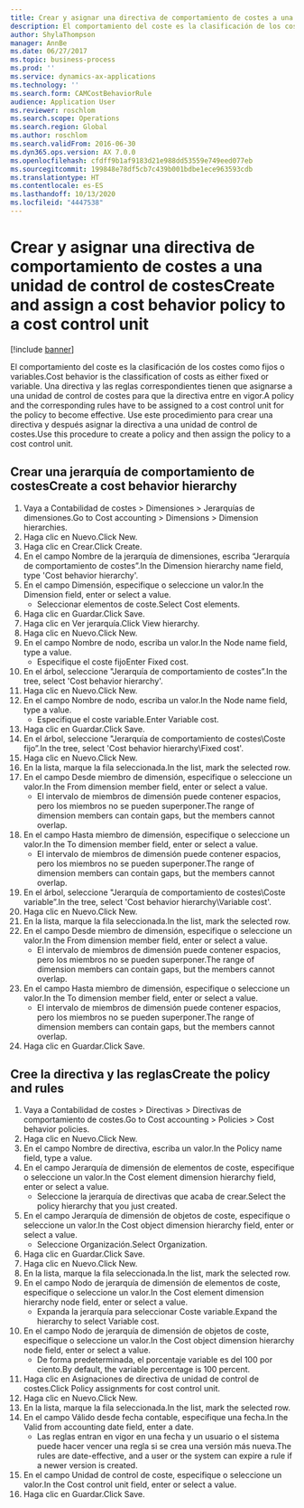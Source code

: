 ```yaml
---
title: Crear y asignar una directiva de comportamiento de costes a una unidad de control de costes
description: El comportamiento del coste es la clasificación de los costes como fijos o variables.
author: ShylaThompson
manager: AnnBe
ms.date: 06/27/2017
ms.topic: business-process
ms.prod: ''
ms.service: dynamics-ax-applications
ms.technology: ''
ms.search.form: CAMCostBehaviorRule
audience: Application User
ms.reviewer: roschlom
ms.search.scope: Operations
ms.search.region: Global
ms.author: roschlom
ms.search.validFrom: 2016-06-30
ms.dyn365.ops.version: AX 7.0.0
ms.openlocfilehash: cfdff9b1af9183d21e988dd53559e749eed077eb
ms.sourcegitcommit: 199848e78df5cb7c439b001bdbe1ece963593cdb
ms.translationtype: HT
ms.contentlocale: es-ES
ms.lasthandoff: 10/13/2020
ms.locfileid: "4447538"
---
```

# <a name="create-and-assign-a-cost-behavior-policy-to-a-cost-control-unit"></a><span data-ttu-id="3bcde-103">Crear y asignar una directiva de comportamiento de costes a una unidad de control de costes</span><span class="sxs-lookup"><span data-stu-id="3bcde-103">Create and assign a cost behavior policy to a cost control unit</span></span>

[!include [banner](../../includes/banner.md)]

<span data-ttu-id="3bcde-104">El comportamiento del coste es la clasificación de los costes como fijos o variables.</span><span class="sxs-lookup"><span data-stu-id="3bcde-104">Cost behavior is the classification of costs as either fixed or variable.</span></span> <span data-ttu-id="3bcde-105">Una directiva y las reglas correspondientes tienen que asignarse a una unidad de control de costes para que la directiva entre en vigor.</span><span class="sxs-lookup"><span data-stu-id="3bcde-105">A policy and the corresponding rules have to be assigned to a cost control unit for the policy to become effective.</span></span> <span data-ttu-id="3bcde-106">Use este procedimiento para crear una directiva y después asignar la directiva a una unidad de control de costes.</span><span class="sxs-lookup"><span data-stu-id="3bcde-106">Use this procedure to create a policy and then assign the policy to a cost control unit.</span></span>


## <a name="create-a-cost-behavior-hierarchy"></a><span data-ttu-id="3bcde-107">Crear una jerarquía de comportamiento de costes</span><span class="sxs-lookup"><span data-stu-id="3bcde-107">Create a cost behavior hierarchy</span></span>
1. <span data-ttu-id="3bcde-108">Vaya a Contabilidad de costes > Dimensiones > Jerarquías de dimensiones.</span><span class="sxs-lookup"><span data-stu-id="3bcde-108">Go to Cost accounting > Dimensions > Dimension hierarchies.</span></span>
2. <span data-ttu-id="3bcde-109">Haga clic en Nuevo.</span><span class="sxs-lookup"><span data-stu-id="3bcde-109">Click New.</span></span>
3. <span data-ttu-id="3bcde-110">Haga clic en Crear.</span><span class="sxs-lookup"><span data-stu-id="3bcde-110">Click Create.</span></span>
4. <span data-ttu-id="3bcde-111">En el campo Nombre de la jerarquía de dimensiones, escriba “Jerarquía de comportamiento de costes”.</span><span class="sxs-lookup"><span data-stu-id="3bcde-111">In the Dimension hierarchy name field, type 'Cost behavior hierarchy'.</span></span>
5. <span data-ttu-id="3bcde-112">En el campo Dimensión, especifique o seleccione un valor.</span><span class="sxs-lookup"><span data-stu-id="3bcde-112">In the Dimension field, enter or select a value.</span></span>
    * <span data-ttu-id="3bcde-113">Seleccionar elementos de coste.</span><span class="sxs-lookup"><span data-stu-id="3bcde-113">Select Cost elements.</span></span>  
6. <span data-ttu-id="3bcde-114">Haga clic en Guardar.</span><span class="sxs-lookup"><span data-stu-id="3bcde-114">Click Save.</span></span>
7. <span data-ttu-id="3bcde-115">Haga clic en Ver jerarquía.</span><span class="sxs-lookup"><span data-stu-id="3bcde-115">Click View hierarchy.</span></span>
8. <span data-ttu-id="3bcde-116">Haga clic en Nuevo.</span><span class="sxs-lookup"><span data-stu-id="3bcde-116">Click New.</span></span>
9. <span data-ttu-id="3bcde-117">En el campo Nombre de nodo, escriba un valor.</span><span class="sxs-lookup"><span data-stu-id="3bcde-117">In the Node name field, type a value.</span></span>
    * <span data-ttu-id="3bcde-118">Especifique el coste fijo</span><span class="sxs-lookup"><span data-stu-id="3bcde-118">Enter Fixed cost.</span></span>  
10. <span data-ttu-id="3bcde-119">En el árbol, seleccione "Jerarquía de comportamiento de costes”.</span><span class="sxs-lookup"><span data-stu-id="3bcde-119">In the tree, select 'Cost behavior hierarchy'.</span></span>
11. <span data-ttu-id="3bcde-120">Haga clic en Nuevo.</span><span class="sxs-lookup"><span data-stu-id="3bcde-120">Click New.</span></span>
12. <span data-ttu-id="3bcde-121">En el campo Nombre de nodo, escriba un valor.</span><span class="sxs-lookup"><span data-stu-id="3bcde-121">In the Node name field, type a value.</span></span>
    * <span data-ttu-id="3bcde-122">Especifique el coste variable.</span><span class="sxs-lookup"><span data-stu-id="3bcde-122">Enter Variable cost.</span></span>  
13. <span data-ttu-id="3bcde-123">Haga clic en Guardar.</span><span class="sxs-lookup"><span data-stu-id="3bcde-123">Click Save.</span></span>
14. <span data-ttu-id="3bcde-124">En el árbol, seleccione "Jerarquía de comportamiento de costes\Coste fijo”.</span><span class="sxs-lookup"><span data-stu-id="3bcde-124">In the tree, select 'Cost behavior hierarchy\Fixed cost'.</span></span>
15. <span data-ttu-id="3bcde-125">Haga clic en Nuevo.</span><span class="sxs-lookup"><span data-stu-id="3bcde-125">Click New.</span></span>
16. <span data-ttu-id="3bcde-126">En la lista, marque la fila seleccionada.</span><span class="sxs-lookup"><span data-stu-id="3bcde-126">In the list, mark the selected row.</span></span>
17. <span data-ttu-id="3bcde-127">En el campo Desde miembro de dimensión, especifique o seleccione un valor.</span><span class="sxs-lookup"><span data-stu-id="3bcde-127">In the From dimension member field, enter or select a value.</span></span>
    * <span data-ttu-id="3bcde-128">El intervalo de miembros de dimensión puede contener espacios, pero los miembros no se pueden superponer.</span><span class="sxs-lookup"><span data-stu-id="3bcde-128">The range of dimension members can contain gaps, but the members cannot overlap.</span></span>  
18. <span data-ttu-id="3bcde-129">En el campo Hasta miembro de dimensión, especifique o seleccione un valor.</span><span class="sxs-lookup"><span data-stu-id="3bcde-129">In the To dimension member field, enter or select a value.</span></span>
    * <span data-ttu-id="3bcde-130">El intervalo de miembros de dimensión puede contener espacios, pero los miembros no se pueden superponer.</span><span class="sxs-lookup"><span data-stu-id="3bcde-130">The range of dimension members can contain gaps, but the members cannot overlap.</span></span>  
19. <span data-ttu-id="3bcde-131">En el árbol, seleccione "Jerarquía de comportamiento de costes\Coste variable”.</span><span class="sxs-lookup"><span data-stu-id="3bcde-131">In the tree, select 'Cost behavior hierarchy\Variable cost'.</span></span>
20. <span data-ttu-id="3bcde-132">Haga clic en Nuevo.</span><span class="sxs-lookup"><span data-stu-id="3bcde-132">Click New.</span></span>
21. <span data-ttu-id="3bcde-133">En la lista, marque la fila seleccionada.</span><span class="sxs-lookup"><span data-stu-id="3bcde-133">In the list, mark the selected row.</span></span>
22. <span data-ttu-id="3bcde-134">En el campo Desde miembro de dimensión, especifique o seleccione un valor.</span><span class="sxs-lookup"><span data-stu-id="3bcde-134">In the From dimension member field, enter or select a value.</span></span>
    * <span data-ttu-id="3bcde-135">El intervalo de miembros de dimensión puede contener espacios, pero los miembros no se pueden superponer.</span><span class="sxs-lookup"><span data-stu-id="3bcde-135">The range of dimension members can contain gaps, but the members cannot overlap.</span></span>  
23. <span data-ttu-id="3bcde-136">En el campo Hasta miembro de dimensión, especifique o seleccione un valor.</span><span class="sxs-lookup"><span data-stu-id="3bcde-136">In the To dimension member field, enter or select a value.</span></span>
    * <span data-ttu-id="3bcde-137">El intervalo de miembros de dimensión puede contener espacios, pero los miembros no se pueden superponer.</span><span class="sxs-lookup"><span data-stu-id="3bcde-137">The range of dimension members can contain gaps, but the members cannot overlap.</span></span>  
24. <span data-ttu-id="3bcde-138">Haga clic en Guardar.</span><span class="sxs-lookup"><span data-stu-id="3bcde-138">Click Save.</span></span>

## <a name="create-the-policy-and-rules"></a><span data-ttu-id="3bcde-139">Cree la directiva y las reglas</span><span class="sxs-lookup"><span data-stu-id="3bcde-139">Create the policy and rules</span></span>
1. <span data-ttu-id="3bcde-140">Vaya a Contabilidad de costes > Directivas > Directivas de comportamiento de costes.</span><span class="sxs-lookup"><span data-stu-id="3bcde-140">Go to Cost accounting > Policies > Cost behavior policies.</span></span>
2. <span data-ttu-id="3bcde-141">Haga clic en Nuevo.</span><span class="sxs-lookup"><span data-stu-id="3bcde-141">Click New.</span></span>
3. <span data-ttu-id="3bcde-142">En el campo Nombre de directiva, escriba un valor.</span><span class="sxs-lookup"><span data-stu-id="3bcde-142">In the Policy name field, type a value.</span></span>
4. <span data-ttu-id="3bcde-143">En el campo Jerarquía de dimensión de elementos de coste, especifique o seleccione un valor.</span><span class="sxs-lookup"><span data-stu-id="3bcde-143">In the Cost element dimension hierarchy field, enter or select a value.</span></span>
    * <span data-ttu-id="3bcde-144">Seleccione la jerarquía de directivas que acaba de crear.</span><span class="sxs-lookup"><span data-stu-id="3bcde-144">Select the policy hierarchy that you just created.</span></span>  
5. <span data-ttu-id="3bcde-145">En el campo Jerarquía de dimensión de objetos de coste, especifique o seleccione un valor.</span><span class="sxs-lookup"><span data-stu-id="3bcde-145">In the Cost object dimension hierarchy field, enter or select a value.</span></span>
    * <span data-ttu-id="3bcde-146">Seleccione Organización.</span><span class="sxs-lookup"><span data-stu-id="3bcde-146">Select Organization.</span></span>  
6. <span data-ttu-id="3bcde-147">Haga clic en Guardar.</span><span class="sxs-lookup"><span data-stu-id="3bcde-147">Click Save.</span></span>
7. <span data-ttu-id="3bcde-148">Haga clic en Nuevo.</span><span class="sxs-lookup"><span data-stu-id="3bcde-148">Click New.</span></span>
8. <span data-ttu-id="3bcde-149">En la lista, marque la fila seleccionada.</span><span class="sxs-lookup"><span data-stu-id="3bcde-149">In the list, mark the selected row.</span></span>
9. <span data-ttu-id="3bcde-150">En el campo Nodo de jerarquía de dimensión de elementos de coste, especifique o seleccione un valor.</span><span class="sxs-lookup"><span data-stu-id="3bcde-150">In the Cost element dimension hierarchy node field, enter or select a value.</span></span>
    * <span data-ttu-id="3bcde-151">Expanda la jerarquía para seleccionar Coste variable.</span><span class="sxs-lookup"><span data-stu-id="3bcde-151">Expand the hierarchy to select Variable cost.</span></span>  
10. <span data-ttu-id="3bcde-152">En el campo Nodo de jerarquía de dimensión de objetos de coste, especifique o seleccione un valor.</span><span class="sxs-lookup"><span data-stu-id="3bcde-152">In the Cost object dimension hierarchy node field, enter or select a value.</span></span>
    * <span data-ttu-id="3bcde-153">De forma predeterminada, el porcentaje variable es del 100 por ciento.</span><span class="sxs-lookup"><span data-stu-id="3bcde-153">By default, the variable percentage is 100 percent.</span></span>  
11. <span data-ttu-id="3bcde-154">Haga clic en Asignaciones de directiva de unidad de control de costes.</span><span class="sxs-lookup"><span data-stu-id="3bcde-154">Click Policy assignments for cost control unit.</span></span>
12. <span data-ttu-id="3bcde-155">Haga clic en Nuevo.</span><span class="sxs-lookup"><span data-stu-id="3bcde-155">Click New.</span></span>
13. <span data-ttu-id="3bcde-156">En la lista, marque la fila seleccionada.</span><span class="sxs-lookup"><span data-stu-id="3bcde-156">In the list, mark the selected row.</span></span>
14. <span data-ttu-id="3bcde-157">En el campo Válido desde fecha contable, especifique una fecha.</span><span class="sxs-lookup"><span data-stu-id="3bcde-157">In the Valid from accounting date field, enter a date.</span></span>
    * <span data-ttu-id="3bcde-158">Las reglas entran en vigor en una fecha y un usuario o el sistema puede hacer vencer una regla si se crea una versión más nueva.</span><span class="sxs-lookup"><span data-stu-id="3bcde-158">The rules are date-effective, and a user or the system can expire a rule if a newer version is created.</span></span>  
15. <span data-ttu-id="3bcde-159">En el campo Unidad de control de coste, especifique o seleccione un valor.</span><span class="sxs-lookup"><span data-stu-id="3bcde-159">In the Cost control unit field, enter or select a value.</span></span>
16. <span data-ttu-id="3bcde-160">Haga clic en Guardar.</span><span class="sxs-lookup"><span data-stu-id="3bcde-160">Click Save.</span></span>

